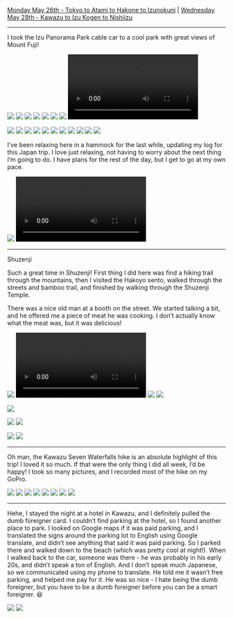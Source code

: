 [Monday May 26th - Tokyo to Atami to Hakone to Izunokuni](Monday%20May%2026th%20-%20Tokyo%20to%20Atami%20to%20Hakone%20to%20Izunokuni.md) | [Wednesday May 28th - Kawazu to Izu Kogen to Nishiizu](Wednesday%20May%2028th%20-%20Kawazu%20to%20Izu%20Kogen%20to%20Nishiizu.md)

---

I took the Izu Panorama Park cable car to a cool park with great views of Mount Fuji!

![](IMG_9425.jpeg)
![](IMG_9424.jpeg)
![](IMG_9426.jpeg)
![](IMG_9427.jpeg)
![](IMG_9436.jpeg)
![](IMG_9430.jpeg)
![](IMG_9443.jpeg)
![](IMG_9442.mov)




![](../../../docs/images/IMG_9423.jpeg)
![](../../../docs/images/IMG_9424.jpeg)
![](../../../docs/images/IMG_9426.jpeg)
![](../../../docs/images/IMG_9427.jpeg)
![](../../../docs/images/IMG_9428.jpeg)
![](../../../docs/images/IMG_9430.jpeg)
![](../../../docs/images/IMG_9434.jpeg)
![](../../../docs/images/IMG_9437.jpeg)
![](../../../docs/images/IMG_9444.jpeg)
![](../../../docs/images/IMG_9447.jpeg)
![](../../../docs/images/IMG_9448.jpeg)

I’ve been relaxing here in a hammock for the last while, updating my log for this Japan trip. I love just relaxing, not having to worry about the next thing I’m going to do. I have plans for the rest of the day, but I get to go at my own pace.

![](IMG_9448.jpeg)
![](IMG_9439.mov)

---

Shuzenji

Such a great time in Shuzenji! First thing I did here was find a hiking trail through the mountains, then I visited the Hakoyo sento, walked through the streets and bamboo trail, and finished by walking through the Shuzenji Temple. 

There was a nice old man at a booth on the street. We started talking a bit, and he offered me a piece of meat he was cooking. I don’t actually know what the meat was, but it was delicious! 

![](IMG_9453.jpeg)
![](IMG_9456.mov)
![](IMG_9457.jpeg)
![](IMG_9458.jpeg)


![](IMG_9460.jpeg)

![](IMG_9464.jpeg)
![](IMG_9463.jpeg)

![](IMG_9472.jpeg)
![](IMG_9473.jpeg)

---

Oh man, the Kawazu Seven Waterfalls hike is an absolute highlight of this trip! I loved it so much. If that were the only thing I did all week, I’d be happy! I took so many pictures, and I recorded most of the hike on my GoPro. 

![](IMG_9478.jpeg)
![](IMG_9483.jpeg)
![](IMG_9485.jpeg)
![](IMG_9484.jpeg)
![](IMG_9492.jpeg)
![](IMG_9498.jpeg)
![](IMG_9499.jpeg)
![](IMG_9488.jpeg)

---
Hehe, I stayed the night at a hotel in Kawazu, and I definitely pulled the dumb foreigner card. I couldn’t find parking at the hotel, so I found another place to park. I looked on Google maps if it was paid parking, and I translated the signs around the parking lot to English using Google translate, and didn’t see anything that said it was paid parking. So I parked there and walked down to the beach (which was pretty cool at night!). When I walked back to the car, someone was there - he was probably in his early 20s, and didn’t speak a ton of English. And I don’t speak much Japanese, so we communicated using my phone to translate. He told me it wasn’t free parking, and helped me pay for it. He was so nice - I hate being the dumb foreigner, but you have to be a dumb foreigner before you can be a smart foreigner. 😆

![](IMG_9508.jpeg)
![](IMG_9506.jpeg)